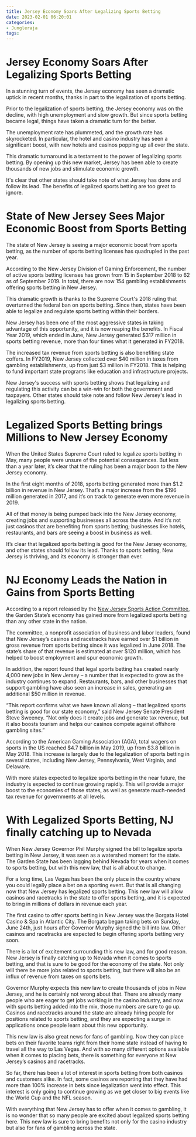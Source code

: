 ```yaml
---
title: Jersey Economy Soars After Legalizing Sports Betting
date: 2023-02-01 06:20:01
categories:
- Jungleraja
tags:
---
```



#  Jersey Economy Soars After Legalizing Sports Betting

In a stunning turn of events, the Jersey economy has seen a dramatic uptick in recent months, thanks in part to the legalization of sports betting.

Prior to the legalization of sports betting, the Jersey economy was on the decline, with high unemployment and slow growth. But since sports betting became legal, things have taken a dramatic turn for the better.

The unemployment rate has plummeted, and the growth rate has skyrocketed. In particular, the hotel and casino industry has seen a significant boost, with new hotels and casinos popping up all over the state.

This dramatic turnaround is a testament to the power of legalizing sports betting. By opening up this new market, Jersey has been able to create thousands of new jobs and stimulate economic growth.

It's clear that other states should take note of what Jersey has done and follow its lead. The benefits of legalized sports betting are too great to ignore.

#  State of New Jersey Sees Major Economic Boost from Sports Betting

The state of New Jersey is seeing a major economic boost from sports betting, as the number of sports betting licenses has quadrupled in the past year.

According to the New Jersey Division of Gaming Enforcement, the number of active sports betting licenses has grown from 15 in September 2018 to 62 as of September 2019. In total, there are now 154 gambling establishments offering sports betting in New Jersey.

This dramatic growth is thanks to the Supreme Court's 2018 ruling that overturned the federal ban on sports betting. Since then, states have been able to legalize and regulate sports betting within their borders.

New Jersey has been one of the most aggressive states in taking advantage of this opportunity, and it is now reaping the benefits. In Fiscal Year 2019, which ended in June, New Jersey generated $317 million in sports betting revenue, more than four times what it generated in FY2018.

The increased tax revenue from sports betting is also benefiting state coffers. In FY2019, New Jersey collected over $40 million in taxes from gambling establishments, up from just $3 million in FY2018. This is helping to fund important state programs like education and infrastructure projects.

New Jersey's success with sports betting shows that legalizing and regulating this activity can be a win-win for both the government and taxpayers. Other states should take note and follow New Jersey's lead in legalizing sports betting.

#  Legalized Sports Betting brings Millions to New Jersey Economy

When the United States Supreme Court ruled to legalize sports betting in May, many people were unsure of the potential consequences. But less than a year later, it’s clear that the ruling has been a major boon to the New Jersey economy.

In the first eight months of 2018, sports betting generated more than $1.2 billion in revenue in New Jersey. That’s a major increase from the $196 million generated in 2017, and it’s on track to generate even more revenue in 2019.

All of that money is being pumped back into the New Jersey economy, creating jobs and supporting businesses all across the state. And it’s not just casinos that are benefiting from sports betting; businesses like hotels, restaurants, and bars are seeing a boost in business as well.

It’s clear that legalized sports betting is good for the New Jersey economy, and other states should follow its lead. Thanks to sports betting, New Jersey is thriving, and its economy is stronger than ever.

#  NJ Economy Leads the Nation in Gains from Sports Betting

According to a report released by the <a href="https://www.njsac.org/news-room/press-releases/2018/06/19/nj-economy-leads-nation-in-gains-from-sports-betting">New Jersey Sports Action Committee</a>, the Garden State’s economy has gained more from legalized sports betting than any other state in the nation.

The committee, a nonprofit association of business and labor leaders, found that New Jersey’s casinos and racetracks have earned over $1 billion in gross revenue from sports betting since it was legalized in June 2018. The state’s share of that revenue is estimated at over $120 million, which has helped to boost employment and spur economic growth.

In addition, the report found that legal sports betting has created nearly 4,000 new jobs in New Jersey – a number that is expected to grow as the industry continues to expand. Restaurants, bars, and other businesses that support gambling have also seen an increase in sales, generating an additional $50 million in revenue.

“This report confirms what we have known all along – that legalized sports betting is good for our state economy,” said New Jersey Senate President Steve Sweeney. “Not only does it create jobs and generate tax revenue, but it also boosts tourism and helps our casinos compete against offshore gambling sites.”

According to the American Gaming Association (AGA), total wagers on sports in the US reached $4.7 billion in May 2019, up from $3.8 billion in May 2018. This increase is largely due to the legalization of sports betting in several states, including New Jersey, Pennsylvania, West Virginia, and Delaware.

With more states expected to legalize sports betting in the near future, the industry is expected to continue growing rapidly. This will provide a major boost to the economies of those states, as well as generate much-needed tax revenue for governments at all levels.

#  With Legalized Sports Betting, NJ finally catching up to Nevada

When New Jersey Governor Phil Murphy signed the bill to legalize sports betting in New Jersey, it was seen as a watershed moment for the state. The Garden State has been lagging behind Nevada for years when it comes to sports betting, but with this new law, that is all about to change.

For a long time, Las Vegas has been the only place in the country where you could legally place a bet on a sporting event. But that is all changing now that New Jersey has legalized sports betting. This new law will allow casinos and racetracks in the state to offer sports betting, and it is expected to bring in millions of dollars in revenue each year.

The first casino to offer sports betting in New Jersey was the Borgata Hotel Casino & Spa in Atlantic City. The Borgata began taking bets on Sunday, June 24th, just hours after Governor Murphy signed the bill into law. Other casinos and racetracks are expected to begin offering sports betting very soon.

There is a lot of excitement surrounding this new law, and for good reason. New Jersey is finally catching up to Nevada when it comes to sports betting, and that is sure to be good for the economy of the state. Not only will there be more jobs related to sports betting, but there will also be an influx of revenue from taxes on sports bets.

Governor Murphy expects this new law to create thousands of jobs in New Jersey, and he is certainly not wrong about that. There are already many people who are eager to get jobs working in the casino industry, and now with sports betting added into the mix, those numbers are sure to go up. Casinos and racetracks around the state are already hiring people for positions related to sports betting, and they are expecting a surge in applications once people learn about this new opportunity.

This new law is also great news for fans of gambling. Now they can place bets on their favorite teams right from their home state instead of having to travel all the way to Las Vegas. And with so many different options available when it comes to placing bets, there is something for everyone at New Jersey’s casinos and racetracks.

So far, there has been a lot of interest in sports betting from both casinos and customers alike. In fact, some casinos are reporting that they have had more than 100% increase in bets since legalization went into effect. This interest is only going to continue growing as we get closer to big events like the World Cup and the NFL season.

With everything that New Jersey has to offer when it comes to gambling, it is no wonder that so many people are excited about legalized sports betting here. This new law is sure to bring benefits not only for the casino industry but also for fans of gambling across the state.